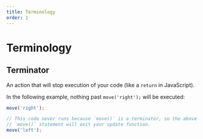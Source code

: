 ```yaml
---
title: Terminology
order: 1
---
```


# Terminology

## Terminator

An action that will stop execution of your code (like a `return` in JavaScript).

In the following example, nothing past `move('right');` will be executed:

```js
move('right');

// This code never runs because `move()` is a terminator, so the above
// `move()` statement will exit your update function.
move('left');
```
